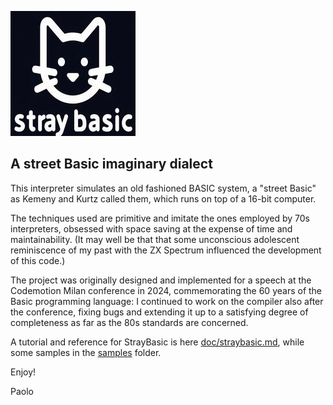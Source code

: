![StrayBasic](straybasic.jpeg "Title")

## A street Basic imaginary dialect

This interpreter simulates an old fashioned BASIC system, a "street Basic"
as Kemeny and Kurtz called them, which runs on top of a 16-bit computer.

The techniques used are primitive and imitate the ones employed by 70s
interpreters, obsessed with space saving at the expense of time and
maintainability. (It may well be that that some unconscious adolescent
reminiscence of my past with the ZX Spectrum influenced the development
of this code.)

The project was originally designed and implemented for a speech at the
Codemotion Milan conference in 2024, commemorating the 60 years of the Basic
programming language: I continued to work on the compiler also after the conference, fixing bugs and extending it up to a satisfying degree of completeness as far as the 80s standards are concerned.

A tutorial and reference for StrayBasic is here [doc/straybasic.md](doc/straybasic.md), while some samples in the [samples](samples) folder.

Enjoy!

Paolo